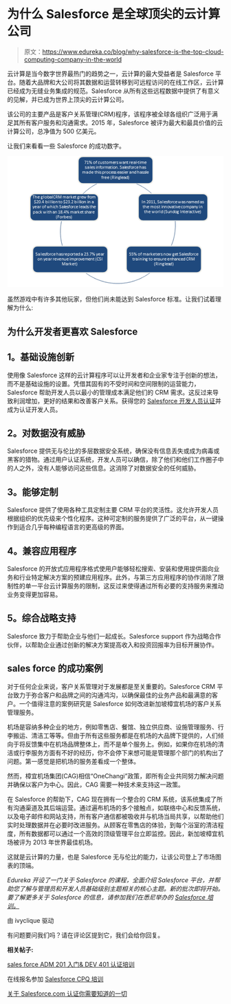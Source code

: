 # 为什么 Salesforce 是全球顶尖的云计算公司

> 原文：<https://www.edureka.co/blog/why-salesforce-is-the-top-cloud-computing-company-in-the-world>

云计算是当今数字世界最热门的趋势之一，云计算的最大受益者是 Salesforce 平台。随着大品牌和大公司将其数据和运营转移到可远程访问的在线工作区，云计算已经成为无缝业务集成的规范。Salesforce 从所有这些远程数据中提供了有意义的见解，并已成为世界上顶尖的云计算公司。

该公司的主要产品是客户关系管理(CRM)程序，该程序被全球各组织广泛用于满足其所有客户服务和沟通需求。2015 年，Salesforce 被评为最大和最具价值的云计算公司，总净值为 500 亿美元。

让我们来看看一些 Salesforce 的成功数字。

[![Salesforce-success](img/b75e219bb359aeccf459cd798e9a175e.png)](https://www.edureka.co/salesforce-administrator-and-developer-training)

虽然游戏中有许多其他玩家，但他们尚未能达到 Salesforce 标准。让我们试着理解为什么:

## 为什么开发者更喜欢 Salesforce

## 1。基础设施创新

使用像 Salesforce 这样的云计算程序可以让开发者和企业家专注于创新的想法，而不是基础设施的设置。凭借其固有的不受时间和空间限制的运营能力，Salesforce 帮助开发人员以最小的管理成本满足他们的 CRM 需求。这反过来导致利润增加，更好的结果和改善客户关系。获得您的 [Salesforce 开发人员认证](https://www.edureka.co/salesforce-platform-developer-1-certification-training)并成为认证开发人员。

## 2。对数据没有威胁

Salesforce 提供无与伦比的多层数据安全系统，确保没有信息丢失或成为病毒或黑客的猎物。通过用户认证系统，开发人员可以确信，除了他们和他们工作圈子中的人之外，没有人能够访问这些信息。这消除了对数据安全的任何威胁。

## 3。能够定制

Salesforce 提供了使用各种工具定制主要 CRM 平台的灵活性。这允许开发人员根据组织的优先级来个性化程序。这种可定制的服务提供了广泛的平台，从一键操作到适合几乎每种编程语言的更高级的界面。

## 4。兼容应用程序

Salesforce 的开放式应用程序格式使用户能够轻松搜索、安装和使用提供面向业务和行业特定解决方案的预建应用程序。此外，与第三方应用程序的协作消除了限制性的单一平台云计算服务的限制，这反过来使得通过所有必要的支持服务来推动业务变得更加容易。

## 5。综合战略支持

Salesforce 致力于帮助企业与他们一起成长。Salesforce support 作为战略合作伙伴，以帮助企业通过创新的解决方案提高收入和投资回报率为目标开展协作。

## sales force 的成功案例

对于任何企业来说，客户关系管理对于发展都是至关重要的。Salesforce CRM 平台致力于弥合客户和品牌之间的沟通鸿沟，以确保最佳的业务产品和最满意的客户。一个值得注意的案例研究是 Salesforce 如何改进新加坡樟宜机场的客户关系管理服务。

机场是容纳多种企业的地方，例如零售店、餐馆、独立供应商、设施管理服务、行李搬运、清洁工等等。但由于所有这些服务都是在机场的大品牌下提供的，人们倾向于将反馈集中在机场品牌整体上，而不是单个服务上。例如，如果你在机场的清洁或行李服务方面有不好的经历，你不会停下来想可能是管理那个部门的机构出了问题。第一感觉是把机场的服务差看成一个整体。

然而，樟宜机场集团(CAG)相信“OneChangi”政策，即所有企业共同努力解决问题并确保以客户为中心。因此，CAG 需要一种技术来支持这一政策。

在 Salesforce 的帮助下，CAG 现在拥有一个整合的 CRM 系统，该系统集成了所有沟通渠道及其后端运营。通过遍布机场的多个接触点，如联络中心和反馈系统，以及电子邮件和网站支持，所有客户通信都被吸收并与机场当局共享，以帮助他们实时处理数据并在必要时改进服务。从顾客在零售店的体验，到每个浴室的清洁程度，所有数据都可以通过一个高效的顶级管理平台立即监控。因此，新加坡樟宜机场被评为 2013 年世界最佳机场。

这就是云计算的力量，也是 Salesforce 无与伦比的能力，让该公司登上了市场图表的顶端。

*Edureka 开设了一门关于 Salesforce 的课程，全面介绍 Salesforce 平台，并帮助您了解与管理员和开发人员基础级别主题相关的核心主题。新的批次即将开始。要了解更多关于 Salesforce 的信息，请参加我们在悉尼举办的 [Salesforce 培训。](https://www.edureka.co/salesforce-administrator-and-developer-training-australia)*

由 ivyclique 驱动

有问题要问我们吗？请在评论区提到它，我们会给你回复。

**相关帖子:**

[sales force ADM 201 入门& DEV 401 认证培训](https://www.edureka.co/salesforce-administrator-and-developer-training "Get started with Salesforce ADM 201 & DEV 401 Certification Training")

在线报名参加 [Salesforce CPQ 培训](https://www.edureka.co/masters-program/salesforce-architect-certification-course)

[关于 Salesforce.com 认证你需要知道的一切](https://www.edureka.co/blog/everything-you-need-to-know-about-salesforce-certification "Everything you need to know about Salesforce.com certification")